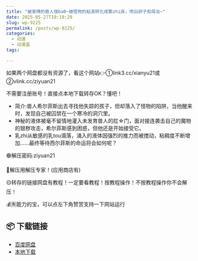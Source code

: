 ```yaml
---
title: "被束缚的兽人强ba0~被怪物的粘液转化成繁zhi床，喷出卵子和母汝~"
date: 2025-05-27T19:19:29
slug: wp-9225
permalink: /posts/wp-9225/
categories:
  - 动漫
  - 动漫盖
tags:

---
```


如果两个网盘都没有资源了，看这个网站👉①link3.cc/xianyu21或②vlink.cc/ziyuan21

不需要注册账号！直接点本地下载转存OK？懂吧！

*   简介:兽人希尔菲斯出去寻找他失踪的孩子，但却落入了怪物的陷阱，当他醒来时，发现自己被囚禁在一个寒冷的洞穴里。
*   神秘的液体被毫不留情地灌入未发育兽人的肛☆门，面对接连袭击自己的魔物的银秽攻击，希尔菲斯感到困惑，但他还是开始接受它。
*   乳zhi从敏感的乳tou滴落，涌入的液体因强烈的推力而被搅动，粘稠度不断增加……最终等待西尔菲斯的命运将会如何呢？

🟢解压密码:ziyuan21

🔵解压用解压专家！(应用商店有)

🟡转存的链接网盘有教程！一定要看教程！按教程操作！不按教程操作你不会解压！

💰🈶能力的宝，可以点左下角赞赏支持一下网站运行

## 📦 下载链接
- [百度网盘](https://blziyuan21.com/pay-download/9225?key=1c3de57c0d&down_id=0)
- [本地下载](https://blziyuan21.com/pay-download/9225?key=1c3de57c0d&down_id=1)


